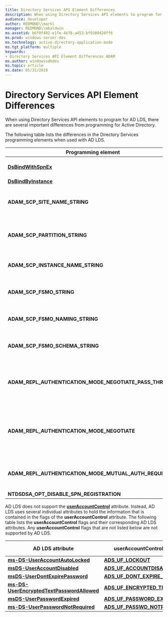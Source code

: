 ```yaml
---
title: Directory Services API Element Differences
description: When using Directory Services API elements to program for AD LDS, there are several important differences from programming for Active Directory.
audience: developer
author: REDMOND\\markl
manager: REDMOND\\mbaldwin
ms.assetid: b6f0f402-e1fe-4b78-a453-bf9380420ff6
ms.prod: windows-server-dev
ms.technology: active-directory-application-mode
ms.tgt_platform: multiple
keywords:
- Directory Services API Element Differences ADAM
ms.author: windowssdkdev
ms.topic: article
ms.date: 05/31/2018
---
```


# Directory Services API Element Differences

When using Directory Services API elements to program for AD LDS, there are several important differences from programming for Active Directory.

The following table lists the differences in the Directory Services programming elements when used with AD LDS.



| Programming element                                            | Difference                                                                                                                                                                                                                                                                                                                      |
|----------------------------------------------------------------|---------------------------------------------------------------------------------------------------------------------------------------------------------------------------------------------------------------------------------------------------------------------------------------------------------------------------------|
| [**DsBindWithSpnEx**](https://msdn.microsoft.com/library/ms675963)                      | Added the **NTDSAPI\_BIND\_FORCE\_KERBEROS** flag.                                                                                                                                                                                                                                                                              |
| [**DsBindByInstance**](/windows/desktop/api/Ntdsapi/nf-ntdsapi-dsbindbyinstancea)                   | New function.                                                                                                                                                                                                                                                                                                                   |
| **ADAM\_SCP\_SITE\_NAME\_STRING**                              | String constant used by AD LDS for constructing keyword values for SCP publication for a site name, for example: "site:Default-First-Site-Name".                                                                                                                                                                                |
| **ADAM\_SCP\_PARTITION\_STRING**                               | String constant used by AD LDS for constructing keyword values for SCP publication for a partition distinguished name, for example: "partition:O=FABRIKAM,L=WA,C=US".                                                                                                                                                           |
| **ADAM\_SCP\_INSTANCE\_NAME\_STRING**                          | String constant used by AD LDS for constructing keyword values for SCP publication for an instance name, for example: "instance:someinstance".                                                                                                                                                                                  |
| **ADAM\_SCP\_FSMO\_STRING**                                    | String constant used by AD LDS for constructing keyword values for SCP publication for an FSMO name prefix, for example: "fsmo:naming".                                                                                                                                                                                         |
| **ADAM\_SCP\_FSMO\_NAMING\_STRING**                            | String constant used by AD LDS for constructing keyword values for SCP publication for an FSMO name suffix, for example: "fsmo:naming".                                                                                                                                                                                         |
| **ADAM\_SCP\_FSMO\_SCHEMA\_STRING**                            | String constant used by AD LDS for constructing keyword values for SCP publication for an FSMO name suffix, for example: "fsmo:schema".                                                                                                                                                                                         |
| **ADAM\_REPL\_AUTHENTICATION\_MODE\_NEGOTIATE\_PASS\_THROUGH** | Negotiate with pass-through authentication. All instances must run using service accounts with the same name and password. Used with the [**ms-DS-Repl-Authentication-Mode**](https://msdn.microsoft.com/library/ms677477) attribute of the configuration partition for an AD LDS instance.<br/>                               |
| **ADAM\_REPL\_AUTHENTICATION\_MODE\_NEGOTIATE**                | Negotiate authentication. If Kerberos is available, it will be used. Otherwise, authentication will fall back to NTLM unless machine policy forbids this.Used with the [**ms-DS-Repl-Authentication-Mode**](https://msdn.microsoft.com/library/ms677477) attribute of the configuration partition for an AD LDS instance.<br/> |
| **ADAM\_REPL\_AUTHENTICATION\_MODE\_MUTUAL\_AUTH\_REQUIRED**   | AD LDS will require Kerberos mutual authentication.Used with the [**ms-DS-Repl-Authentication-Mode**](https://msdn.microsoft.com/library/ms677477) attribute of the configuration partition for an AD LDS instance.<br/>                                                                                                       |
| **NTDSDSA\_OPT\_DISABLE\_SPN\_REGISTRATION**                   | New value for **nTDSDSA** objects.                                                                                                                                                                                                                                                                                              |



 

AD LDS does not support the [**userAccountControl**](https://msdn.microsoft.com/library/ms680832) attribute. Instead, AD LDS uses several individual attributes to hold the information that is contained in the flags of the **userAccountControl** attribute. The following table lists the **userAccountControl** flags and their corresponding AD LDS attributes. Any **userAccountControl** flags that are not listed below are not supported by AD LDS.

| AD LDS attribute                                                                                | userAccountControl flag (defined in iads.h)                                | Hexadecimal value |
|-------------------------------------------------------------------------------------------------|----------------------------------------------------------------------------|-------------------|
| [**ms-DS-UserAccountAutoLocked**](https://msdn.microsoft.com/library/ms678641)                       | [**ADS\_UF\_LOCKOUT**](https://msdn.microsoft.com/library/aa772300)                            | 0x00000010        |
| [**msDS-UserAccountDisabled**](https://msdn.microsoft.com/library/ms677836)                             | [**ADS\_UF\_ACCOUNTDISABLE**](https://msdn.microsoft.com/library/aa772300)                     | 0x00000002        |
| [**msDS-UserDontExpirePassword**](https://msdn.microsoft.com/library/ms677837)                       | [**ADS\_UF\_DONT\_EXPIRE\_PASSWD**](https://msdn.microsoft.com/library/aa772300)               | 0x00010000        |
| [**ms-DS-UserEncryptedTextPasswordAllowed**](https://msdn.microsoft.com/library/ms678642) | [**ADS\_UF\_ENCRYPTED\_TEXT\_PASSWORD\_ALLOWED**](https://msdn.microsoft.com/library/aa772300) | 0x00000080        |
| [**msDS-UserPasswordExpired**](https://msdn.microsoft.com/library/ms677838)                             | [**ADS\_UF\_PASSWORD\_EXPIRED**](https://msdn.microsoft.com/library/aa772300)                  | 0x00800000        |
| [**ms-DS-UserPasswordNotRequired**](https://msdn.microsoft.com/library/ms678643)                   | [**ADS\_UF\_PASSWD\_NOTREQD**](https://msdn.microsoft.com/library/aa772300)                    | 0x00000020        |



 

 

 





